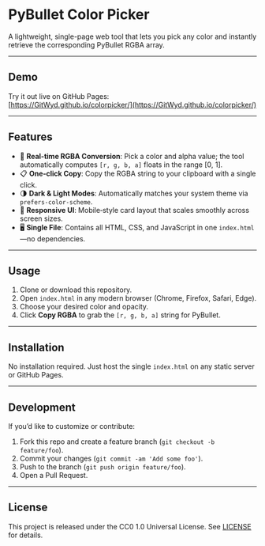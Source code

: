 # PyBullet Color Picker

A lightweight, single-page web tool that lets you pick any color and instantly retrieve the corresponding PyBullet RGBA array.

---

## Demo

Try it out live on GitHub Pages:  
[https://GitWyd.github.io/colorpicker/](https://GitWyd.github.io/colorpicker/)

---

## Features

- 🎨 **Real‑time RGBA Conversion**: Pick a color and alpha value; the tool automatically computes `[r, g, b, a]` floats in the range [0, 1].
- 📋 **One‑click Copy**: Copy the RGBA string to your clipboard with a single click.
- 🌗 **Dark & Light Modes**: Automatically matches your system theme via `prefers-color-scheme`.
- 📱 **Responsive UI**: Mobile‑style card layout that scales smoothly across screen sizes.
- 🖥️ **Single File**: Contains all HTML, CSS, and JavaScript in one `index.html`—no dependencies.

---

## Usage

1. Clone or download this repository.
3. Open `index.html` in any modern browser (Chrome, Firefox, Safari, Edge).
4. Choose your desired color and opacity.  
5. Click **Copy RGBA** to grab the `[r, g, b, a]` string for PyBullet.

---

## Installation

No installation required. Just host the single `index.html` on any static server or GitHub Pages.

---

## Development

If you’d like to customize or contribute:

1. Fork this repo and create a feature branch (`git checkout -b feature/foo`).
2. Commit your changes (`git commit -am 'Add some foo'`).
3. Push to the branch (`git push origin feature/foo`).
4. Open a Pull Request.

---

## License

This project is released under the CC0 1.0 Universal License. See [LICENSE](LICENSE) for details.
